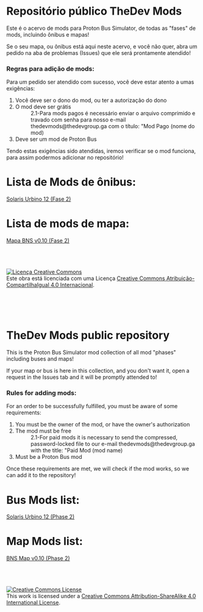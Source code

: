 # Repositório público TheDev Mods

Este é o acervo de mods para Proton Bus Simulator, de todas as "fases" de mods, incluindo ônibus e mapas!

Se o seu mapa, ou ônibus está aqui neste acervo, e você não quer, abra um pedido na aba de problemas (Issues) que ele será prontamente atendido!

<h3>Regras para adição de mods:</h3>

Para um pedido ser atendido com sucesso, você deve estar atento a umas exigências:<br>
<ol><li>Você deve ser o dono do mod, ou ter a autorização do dono<br></li>
<li>O mod deve ser grátis<br></li>
<dd>2.1-Para mods pagos é necessário enviar o arquivo comprimido e travado com senha para nosso e-mail thedevmods@thedevgroup.ga com o título: "Mod Pago (nome do mod)<br></dd>
<li>Deve ser um mod de Proton Bus<br></li></ol>
Tendo estas exigências sido atendidas, iremos verificar se o mod funciona, para assim podermos adicionar no repositório!

<h1> Lista de Mods de ônibus: </h1>
  <a href="https://www.thedevmods.ga/2020/12/solaris-urbino12-3portas.html">Solaris Urbino 12 (Fase 2)</a><br>
  
  
<h1> Lista de mods de mapa: </h1>
  <a href="https://www.thedevmods.ga/2020/12/mapabns-2fase.html">Mapa BNS v0.10 (Fase 2)</a><br>








<p><br><br><br><a rel="license" href="http://creativecommons.org/licenses/by-sa/4.0/"><img alt="Licença Creative Commons" style="border-width:0" src="https://i.creativecommons.org/l/by-sa/4.0/88x31.png" /></a><br />Este obra está licenciada com uma Licença <a rel="license" href="http://creativecommons.org/licenses/by-sa/4.0/">Creative Commons Atribuição-CompartilhaIgual 4.0 Internacional</a>.</p>




# <br><br>TheDev Mods public repository

This is the Proton Bus Simulator mod collection of all mod "phases" including buses and maps!

If your map or bus is here in this collection, and you don't want it, open a request in the Issues tab and it will be promptly attended to!

<h3>Rules for adding mods:</h3>

For an order to be successfully fulfilled, you must be aware of some requirements:<br>
<ol><li>You must be the owner of the mod, or have the owner's authorization<br></li>
<li>The mod must be free<br></li>
<dd>2.1-For paid mods it is necessary to send the compressed, password-locked file to our e-mail thedevmods@thedevgroup.ga with the title: "Paid Mod (mod name)<br></dd>
<li>Must be a Proton Bus mod<br></li></ol>
Once these requirements are met, we will check if the mod works, so we can add it to the repository!

<h1> Bus Mods list: </h1>
  <a href="https://www.thedevmods.ga/2020/12/solaris-urbino12-3portas.html">Solaris Urbino 12 (Phase 2)</a><br>
  
  
<h1> Map Mods list: </h1>
  <a href="https://www.thedevmods.ga/2020/12/mapabns-2fase.html">BNS Map v0.10 (Phase 2)</a><br>








<p><br><br><br><a rel="license" href="http://creativecommons.org/licenses/by-sa/4.0/"><img alt="Creative Commons License" style="border-width:0" src="https://i.creativecommons.org/l/by-sa/4.0/88x31.png" /></a><br />This work is licensed under a <a rel="license" href="http://creativecommons.org/licenses/by-sa/4.0/">Creative Commons Attribution-ShareAlike 4.0 International License</a>.</p>
